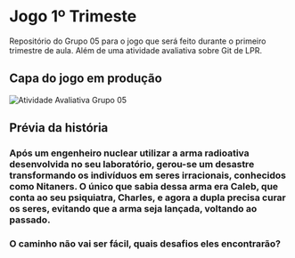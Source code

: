 # Jogo 1º Trimeste
Repositório do Grupo 05 para o jogo que será feito durante o primeiro trimestre de aula. Além de uma atividade avaliativa sobre Git de LPR.  

## Capa do jogo em produção

![Atividade Avaliativa Grupo 05](https://user-images.githubusercontent.com/96485913/168273929-7a7fdae8-4ee5-4aee-bced-4d34c5a19a7b.jpg)


## Prévia da história

### Após um engenheiro nuclear utilizar a arma radioativa desenvolvida no seu laboratório, gerou-se um desastre transformando os indivíduos em seres irracionais, conhecidos como Nitaners. O único que sabia dessa arma era Caleb, que conta ao seu psiquiatra, Charles, e agora a dupla precisa curar os seres, evitando que a arma seja lançada, voltando ao passado. 
### O caminho não vai ser fácil, quais desafios eles encontrarão?


